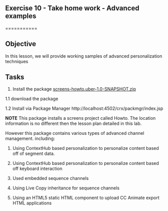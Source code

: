 ## Exercise 10 - Take home work - Advanced examples
===========

## Objective
In this lesson, we will provide working samples of advanced personalization techniques

## Tasks

1. Install the package [screens-howto.uber-1.0-SNAPSHOT.zip](../../Packages/screens-howto.uber-1.0-SNAPSHOT.zip)

1.1 download the package

1.2 Install via Package Manager  http://localhost:4502/crx/packmgr/index.jsp

**NOTE**
This package installs a screens project called Howto.  The location information is no different then the lesson plan detailed in this lab.  

However this package contains various types of advanced channel management. including:

1) Using ContextHub based personalization to personalize content based off of segment data.

2) Using ContextHub based personalization to personalize content based off keyboard interaction

3) Used embedded sequence channels

4) Using Live Copy inheritance for sequence channels

5) Using an HTML5 static HTML component to upload CC Animate export HTML applications


